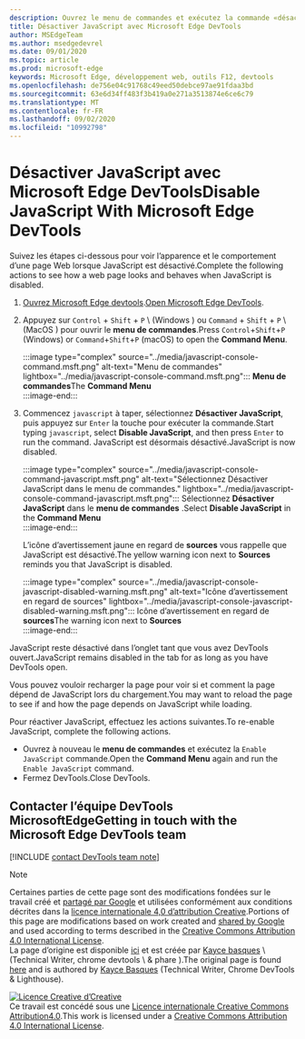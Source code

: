 ```yaml
---
description: Ouvrez le menu de commandes et exécutez la commande «désactiver JavaScript».
title: Désactiver JavaScript avec Microsoft Edge DevTools
author: MSEdgeTeam
ms.author: msedgedevrel
ms.date: 09/01/2020
ms.topic: article
ms.prod: microsoft-edge
keywords: Microsoft Edge, développement web, outils F12, devtools
ms.openlocfilehash: de756e04c91768c49eed50debce97ae91fdaa3bd
ms.sourcegitcommit: 63e6d34ff483f3b419a0e271a3513874e6ce6c79
ms.translationtype: MT
ms.contentlocale: fr-FR
ms.lasthandoff: 09/02/2020
ms.locfileid: "10992798"
---
```

<!-- Copyright Kayce Basques 

   Licensed under the Apache License, Version 2.0 (the "License");
   you may not use this file except in compliance with the License.
   You may obtain a copy of the License at

       https://www.apache.org/licenses/LICENSE-2.0

   Unless required by applicable law or agreed to in writing, software
   distributed under the License is distributed on an "AS IS" BASIS,
   WITHOUT WARRANTIES OR CONDITIONS OF ANY KIND, either express or implied.
   See the License for the specific language governing permissions and
   limitations under the License.  -->

# <span data-ttu-id="0fe02-104">Désactiver JavaScript avec Microsoft Edge DevTools</span><span class="sxs-lookup"><span data-stu-id="0fe02-104">Disable JavaScript With Microsoft Edge DevTools</span></span>  

<span data-ttu-id="0fe02-105">Suivez les étapes ci-dessous pour voir l’apparence et le comportement d’une page Web lorsque JavaScript est désactivé.</span><span class="sxs-lookup"><span data-stu-id="0fe02-105">Complete the following actions to see how a web page looks and behaves when JavaScript is disabled.</span></span>  

1.  <span data-ttu-id="0fe02-106">[Ouvrez Microsoft Edge devtools][DevToolsOpen].</span><span class="sxs-lookup"><span data-stu-id="0fe02-106">[Open Microsoft Edge DevTools][DevToolsOpen].</span></span>  
1.  <span data-ttu-id="0fe02-107">Appuyez sur `Control` + `Shift` + `P` \ (Windows \) ou `Command` + `Shift` + `P` \ (MacOS \) pour ouvrir le **menu de commandes**.</span><span class="sxs-lookup"><span data-stu-id="0fe02-107">Press `Control`+`Shift`+`P` \(Windows\) or `Command`+`Shift`+`P` \(macOS\) to open the **Command Menu**.</span></span>  
    
    :::image type="complex" source="../media/javascript-console-command.msft.png" alt-text="Menu de commandes" lightbox="../media/javascript-console-command.msft.png":::
       <span data-ttu-id="0fe02-109">**Menu de commandes**</span><span class="sxs-lookup"><span data-stu-id="0fe02-109">The **Command Menu**</span></span>  
    :::image-end:::  
    
1.  <span data-ttu-id="0fe02-110">Commencez `javascript` à taper, sélectionnez **Désactiver JavaScript**, puis appuyez sur `Enter` la touche pour exécuter la commande.</span><span class="sxs-lookup"><span data-stu-id="0fe02-110">Start typing `javascript`, select **Disable JavaScript**, and then press `Enter` to run the command.</span></span>  <span data-ttu-id="0fe02-111">JavaScript est désormais désactivé.</span><span class="sxs-lookup"><span data-stu-id="0fe02-111">JavaScript is now disabled.</span></span>  
    
    :::image type="complex" source="../media/javascript-console-command-javascript.msft.png" alt-text="Sélectionnez Désactiver JavaScript dans le menu de commandes." lightbox="../media/javascript-console-command-javascript.msft.png":::
       <span data-ttu-id="0fe02-113">Sélectionnez **Désactiver JavaScript** dans le **menu de commandes** .</span><span class="sxs-lookup"><span data-stu-id="0fe02-113">Select **Disable JavaScript** in the **Command Menu**</span></span>  
    :::image-end:::  
    
    <span data-ttu-id="0fe02-114">L’icône d’avertissement jaune en regard de **sources** vous rappelle que JavaScript est désactivé.</span><span class="sxs-lookup"><span data-stu-id="0fe02-114">The yellow warning icon next to **Sources** reminds you that JavaScript is disabled.</span></span>  
    
    :::image type="complex" source="../media/javascript-console-javascript-disabled-warning.msft.png" alt-text="Icône d’avertissement en regard de sources" lightbox="../media/javascript-console-javascript-disabled-warning.msft.png":::
       <span data-ttu-id="0fe02-116">Icône d’avertissement en regard de **sources**</span><span class="sxs-lookup"><span data-stu-id="0fe02-116">The warning icon next to **Sources**</span></span>  
    :::image-end:::  
    
<span data-ttu-id="0fe02-117">JavaScript reste désactivé dans l’onglet tant que vous avez DevTools ouvert.</span><span class="sxs-lookup"><span data-stu-id="0fe02-117">JavaScript remains disabled in the tab for as long as you have DevTools open.</span></span>  

<span data-ttu-id="0fe02-118">Vous pouvez vouloir recharger la page pour voir si et comment la page dépend de JavaScript lors du chargement.</span><span class="sxs-lookup"><span data-stu-id="0fe02-118">You may want to reload the page to see if and how the page depends on JavaScript while loading.</span></span>  

<span data-ttu-id="0fe02-119">Pour réactiver JavaScript, effectuez les actions suivantes.</span><span class="sxs-lookup"><span data-stu-id="0fe02-119">To re-enable JavaScript, complete the following actions.</span></span>  

*   <span data-ttu-id="0fe02-120">Ouvrez à nouveau le **menu de commandes** et exécutez la `Enable JavaScript` commande.</span><span class="sxs-lookup"><span data-stu-id="0fe02-120">Open the **Command Menu** again and run the `Enable JavaScript` command.</span></span>  
*   <span data-ttu-id="0fe02-121">Fermez DevTools.</span><span class="sxs-lookup"><span data-stu-id="0fe02-121">Close DevTools.</span></span>  

## <span data-ttu-id="0fe02-122">Contacter l’équipe DevTools MicrosoftEdge</span><span class="sxs-lookup"><span data-stu-id="0fe02-122">Getting in touch with the Microsoft Edge DevTools team</span></span>  

[!INCLUDE [contact DevTools team note](../includes/contact-devtools-team-note.md)]  

<!-- links -->  

[DevToolsOpen]: ../open.md "Ouvrez Microsoft Edge DevTools | Documents Microsoft"  

> [!NOTE]
> <span data-ttu-id="0fe02-124">Certaines parties de cette page sont des modifications fondées sur le travail créé et [partagé par Google][GoogleSitePolicies] et utilisées conformément aux conditions décrites dans la [licence internationale 4,0 d’attribution Creative][CCA4IL].</span><span class="sxs-lookup"><span data-stu-id="0fe02-124">Portions of this page are modifications based on work created and [shared by Google][GoogleSitePolicies] and used according to terms described in the [Creative Commons Attribution 4.0 International License][CCA4IL].</span></span>  
> <span data-ttu-id="0fe02-125">La page d’origine est disponible [ici](https://developers.google.com/web/tools/chrome-devtools/javascript/disable) et est créée par [Kayce basques][KayceBasques] \ (Technical Writer, chrome devtools \ & phare \).</span><span class="sxs-lookup"><span data-stu-id="0fe02-125">The original page is found [here](https://developers.google.com/web/tools/chrome-devtools/javascript/disable) and is authored by [Kayce Basques][KayceBasques] \(Technical Writer, Chrome DevTools \& Lighthouse\).</span></span>  

[![Licence Creative d’Creative][CCby4Image]][CCA4IL]  
<span data-ttu-id="0fe02-127">Ce travail est concédé sous une [Licence internationale Creative Commons Attribution4.0][CCA4IL].</span><span class="sxs-lookup"><span data-stu-id="0fe02-127">This work is licensed under a [Creative Commons Attribution 4.0 International License][CCA4IL].</span></span>  

[CCA4IL]: https://creativecommons.org/licenses/by/4.0  
[CCby4Image]: https://i.creativecommons.org/l/by/4.0/88x31.png  
[GoogleSitePolicies]: https://developers.google.com/terms/site-policies  
[KayceBasques]: https://developers.google.com/web/resources/contributors/kaycebasques  
